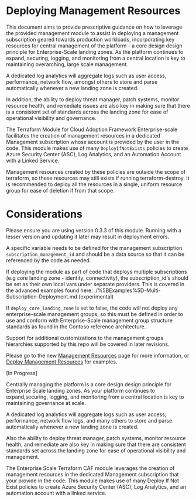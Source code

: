 

# Deploying Management Resources

This document aims to provide prescriptive guidance on how to leverage the provided management module to assist in deploying a management subscription geared towards production workloads, incorporating key resources for central management of the platform - a core design design principle for Enterprise-Scale landing zones.
As the platform continues to expand, securing, logging, and monitoring from a central location is key to maintaining overarching, large scale management.

A dedicated log analytics will aggregate logs such as user access, performance, network flow, amongst others to store and parse automatically whenever a new landing zone is created.

In addition, the ability to deploy threat manager, patch systems, monitor resource health, and remediate issues are also key in making sure that there is a consistent set of standards across the landing zone for ease of operational visibility and governance.

The Terraform Module for Cloud Adoption Framework Enterprise-scale facilitates the creation of management resources in a dedicated Management subscription whose account is provided by the user in the code. This module makes use of many `DeployIfNotExists` policies to create Azure Security Center (ASC), Log Analytics, and an Automation Account with a Linked Service.

Management resources created by these policies are outside the scope of terraform, so these resources may still exists if running terraform-destroy. It is recommended to deploy all the resources in a single, uniform resource group for ease of deletion if from that scope.

# Considerations

Please ensure you are using version 0.3.3 of this module. Running with a lesser version and updating it later may result in deployment errors.

 A specific variable needs to be defined for the management subscription `subscription_management_id` and should be a data source so that it can be referenced by the code as needed.

If deploying the module as part of code that deploys multiple subscriptions (e.g core landing zone - identity, connectivity), the subscription_id's should be set as their own local vars under separate providers. This is covered in the advanced examples found here: ./%5BExamples%5D-Multi-Subscription-Deployment.md (experimental)

If `deploy_core_landing_zone` is set to false, the code will not deploy any enterprise-scale management groups, so this must be defined in order to use and conform with Enterprise-Scale management group structure standards as found in the Contoso reference architecture.

Support for additional customizations to the management groups hierarchies supported by this repo will be covered in later revisions.

Please go to the new [Management Resources][wiki_management_resources] page for more information, or [Deploy Management Resources][wiki_deploy_management_resources] for examples.


[//]: # "************************"
[//]: # "INSERT LINK LABELS BELOW"
[//]: # "************************"

[wiki_management_resources]:        ./%5BUser-Guide%5D-Management-Resources "Wiki - Management Resources"
[wiki_deploy_management_resources]: ./%5BExamples%5D-Deploy-Management-Resources "Wiki - Deploy Management Resources"

[In Progress]

Centrally managing the platform is a core design design principle for Enterprise Scale landing zones. As your platform continues to expand,securing, logging, and monitoring from a central location is key to maintaining governance at scale.

A dedicated log analytics will aggregate logs such as user access, performance, network flow logs, and many others to store and parse automatically whenever a new landing zone is created.

Also the ability to deploy threat manager, patch systems, monitor resource health, and remediate are also key in making sure that there are consistent standards set across the landing zone for ease of operational visibility and management.

The Enterprise Scale Terraform CAF module leverages the creation of management resources in the dedicated Management subscription that your
provide in the code. This module makes use of many Deploy If Not Exist policies to create Azure Security Center (ASC), Log Analytics, and an automation account with a linked service.


